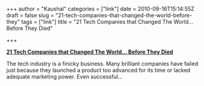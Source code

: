 +++
author = "Kaushal"
categories = ["link"]
date = 2010-09-16T15:14:55Z
draft = false
slug = "21-tech-companies-that-changed-the-world-before-they"
tags = ["link"]
title = "21 Tech Companies that Changed The World... Before They Died"

+++

**[21 Tech Companies that Changed The World... Before They
Died](http://www.maximumpc.com/article/features/21_tech_companies_changed_world_they_died)**

The tech industry is a finicky business. Many brilliant companies have
failed just because they launched a product too advanced for its time or
lacked adequate marketing power. Even successful…
